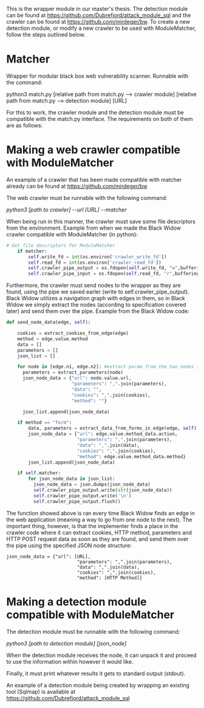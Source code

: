This is the wrapper module in our master's thesis. The detection module can be found at https://github.com/Dubrefjord/attack_module_sql and the crawler can be found at https://github.com/mirdeger/bw. To create a new detection module, or modify a new crawler to be used with ModuleMatcher, follow the steps outlined below.



# Matcher
Wrapper for modular black box web vulnerability scanner. Runnable with the command:

python3 match.py [relative path from match.py --> crawler module] [relative path from match.py --> detection module] [URL]

For this to work, the crawler module and the detection module must be compatible with the match.py interface. The requirements on both of them are as follows:

# Making a web crawler compatible with ModuleMatcher

An example of a crawler that has been made compatible with matcher already can be found at https://github.com/mirdeger/bw

The web crawler must be runnable with the following command:

*python3 [path to crawler] --url [URL] --matcher*

When being run in this manner, the crawler must save some file descriptors from the environment. Example from when we made the Black Widow crawler compatible with ModuleMatcher (in python):
```python
# Get file descriptors for ModuleMatcher
    if matcher:
        self.write_fd = int(os.environ['crawler_write_fd'])
        self.read_fd = int(os.environ['crawler_read_fd'])
        self.crawler_pipe_output = os.fdopen(self.write_fd, "w",buffering=1)
        self.crawler_pipe_input = os.fdopen(self.read_fd, "r",buffering=1)
```

Furthermore, the crawler must send nodes to the wrapper as they are found, using the pipe we saved earler (write to self.crawler_pipe_output). Black Widow utilizes a navigation graph with edges in them, so in Black Widow we simply extract the nodes (according to specification covered later) and send them over the pipe. Example from the Black Widow code:
```python
def send_node_data(edge, self):

    cookies = extract_cookies_from_edge(edge)
    method = edge.value.method
    data = []
    parameters = []
    json_list = []

    for node in [edge.n1, edge.n2]: #extract param from the two nodes in the edge.
      parameters = extract_parameters(node)
      json_node_data = {"url": node.value.url,
                        "parameters": ",".join(parameters),
                        "data": "",
                        "cookies": ",".join(cookies),
                        "method": ""}

      json_list.append(json_node_data)

    if method == "form":
        data, parameters = extract_data_from_forms_in_edge(edge, self)
        json_node_data = {"url": edge.value.method_data.action,
                          "parameters": ",".join(parameters),
                          "data": ",".join(data),
                          "cookies": ",".join(cookies),
                          "method": edge.value.method_data.method}
        json_list.append(json_node_data)

    if self.matcher:
        for json_node_data in json_list:
          json_node_data = json.dumps(json_node_data)
          self.crawler_pipe_output.write(str(json_node_data))
          self.crawler_pipe_output.write('\n')
          self.crawler_pipe_output.flush()
```

The function showed above is ran every time Black Widow finds an edge in the web application (meaning a way to go from one node to the next). The important thing, however, is that the implementer finds a place in the crawler code where it can extract cookies, HTTP method, parameters and HTTP POST request data as soon as they are found, and send them over the pipe using the specified JSON node structure:
```
json_node_data = {"url": [URL],
                          "parameters": ",".join(parameters),
                          "data": ",".join(data),
                          "cookies": ",".join(cookies),
                          "method": [HTTP Method]}
```

# Making a detection module compatible with ModuleMatcher

The detection module must be runnable with the following command:

*python3 [path to detection module] [json_node]*

When the detection module receives the node, it can unpack it and proceed to use the information within however it would like.

Finally, it must print whatever results it gets to standard output (stdout).

An example of a detection module being created by wrapping an existing tool (Sqlmap) is available at https://github.com/Dubrefjord/attack_module_sql
